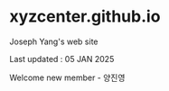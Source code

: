 # xyzcenter.github.io
Joseph Yang's web site


Last updated : 05 JAN 2025


Welcome new member - 양진영
